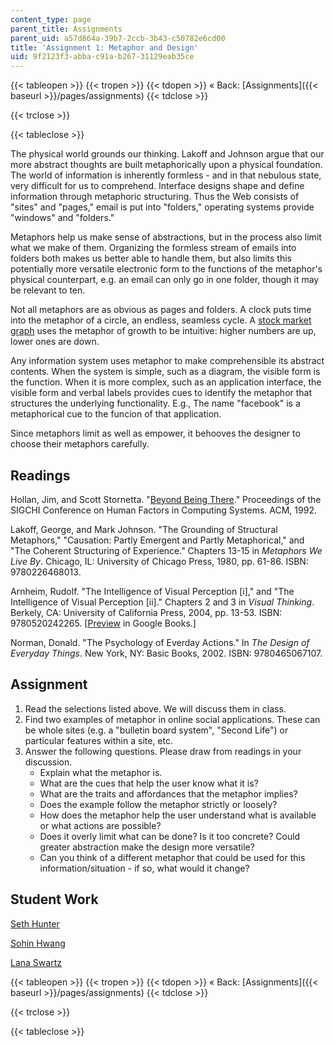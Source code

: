 ```yaml
---
content_type: page
parent_title: Assignments
parent_uid: a57d864a-39b7-2ccb-3b43-c50782e6cd00
title: 'Assignment 1: Metaphor and Design'
uid: 9f2123f3-abba-c91a-b267-31129eab35ce
---
```


{{< tableopen >}}
{{< tropen >}}
{{< tdopen >}}
« Back: [Assignments]({{< baseurl >}}/pages/assignments)
{{< tdclose >}}

{{< trclose >}}

{{< tableclose >}}

The physical world grounds our thinking. Lakoff and Johnson argue that our more abstract thoughts are built metaphorically upon a physical foundation. The world of information is inherently formless - and in that nebulous state, very difficult for us to comprehend. Interface designs shape and define information through metaphoric structuring. Thus the Web consists of "sites" and "pages," email is put into "folders," operating systems provide "windows" and "folders."

Metaphors help us make sense of abstractions, but in the process also limit what we make of them. Organizing the formless stream of emails into folders both makes us better able to handle them, but also limits this potentially more versatile electronic form to the functions of the metaphor's physical counterpart, e.g. an email can only go in one folder, though it may be relevant to ten.

Not all metaphors are as obvious as pages and folders. A clock puts time into the metaphor of a circle, an endless, seamless cycle. A [stock market graph](http://markets.on.nytimes.com/research/markets/overview/overview.asp) uses the metaphor of growth to be intuitive: higher numbers are up, lower ones are down.

Any information system uses metaphor to make comprehensible its abstract contents. When the system is simple, such as a diagram, the visible form is the function. When it is more complex, such as an application interface, the visible form and verbal labels provides cues to identify the metaphor that structures the underlying functionality. E.g., The name "facebook" is a metaphorical cue to the funcion of that application.

Since metaphors limit as well as empower, it behooves the designer to choose their metaphors carefully.

Readings
--------

Hollan, Jim, and Scott Stornetta. "[Beyond Being There](http://portal.acm.org/citation.cfm?id=142769)." Proceedings of the SIGCHI Conference on Human Factors in Computing Systems. ACM, 1992.

Lakoff, George, and Mark Johnson. "The Grounding of Structural Metaphors," "Causation: Partly Emergent and Partly Metaphorical," and "The Coherent Structuring of Experience." Chapters 13-15 in _Metaphors We Live By_. Chicago, IL: University of Chicago Press, 1980, pp. 61-86. ISBN: 9780226468013.

Arnheim, Rudolf. "The Intelligence of Visual Perception \[i\]," and "The Intelligence of Visual Perception \[ii\]." Chapters 2 and 3 in _Visual Thinking_. Berkely, CA: University of California Press, 2004, pp. 13-53. ISBN: 9780520242265. \[[Preview](http://books.google.com/books?id=DWmtB9szhFsC&pg=PA14=onepage) in Google Books.\]

Norman, Donald. "The Psychology of Everday Actions." In _The Design of Everyday Things_. New York, NY: Basic Books, 2002. ISBN: 9780465067107.

Assignment
----------

1.  Read the selections listed above. We will discuss them in class.
2.  Find two examples of metaphor in online social applications. These can be whole sites (e.g. a "bulletin board system", "Second Life") or particular features within a site, etc.
3.  Answer the following questions. Please draw from readings in your discussion.
    *   Explain what the metaphor is.
    *   What are the cues that help the user know what it is?
    *   What are the traits and affordances that the metaphor implies?
    *   Does the example follow the metaphor strictly or loosely?
    *   How does the metaphor help the user understand what is available or what actions are possible?
    *   Does it overly limit what can be done? Is it too concrete? Could greater abstraction make the design more versatile?
    *   Can you think of a different metaphor that could be used for this information/situation - if so, what would it change?

Student Work
------------

[Seth Hunter](http://designingsociablemedia.blogspot.com/2008/02/response-1-social-metaphors.html)

[Sohin Hwang](http://dsm2008.blogspot.com/2008/02/1st-weeks-assignment.html)

[Lana Swartz](http://designingsociablemedia08.blogspot.com/2008/02/response-1-metaphor-in-social.html)

{{< tableopen >}}
{{< tropen >}}
{{< tdopen >}}
« Back: [Assignments]({{< baseurl >}}/pages/assignments)
{{< tdclose >}}

{{< trclose >}}

{{< tableclose >}}